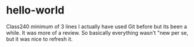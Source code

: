 # hello-world
Class240 
minimum of 3 lines
I actually have used Git before but its been a while. It was more of a review. So basically everything wasn't "new per se, but it was nice to refresh it.
